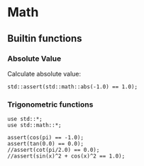 # Math

## Builtin functions

### Absolute Value

Calculate absolute value:

```µcad,abs
std::assert(std::math::abs(-1.0) == 1.0);
```

### Trigonometric functions

```µcad,trigonometric#todo
use std::*;
use std::math::*;

assert(cos(pi) == -1.0);
assert(tan(0.0) == 0.0);
//assert(cot(pi/2.0) == 0.0);
//assert(sin(x)^2 + cos(x)^2 == 1.0);
```
